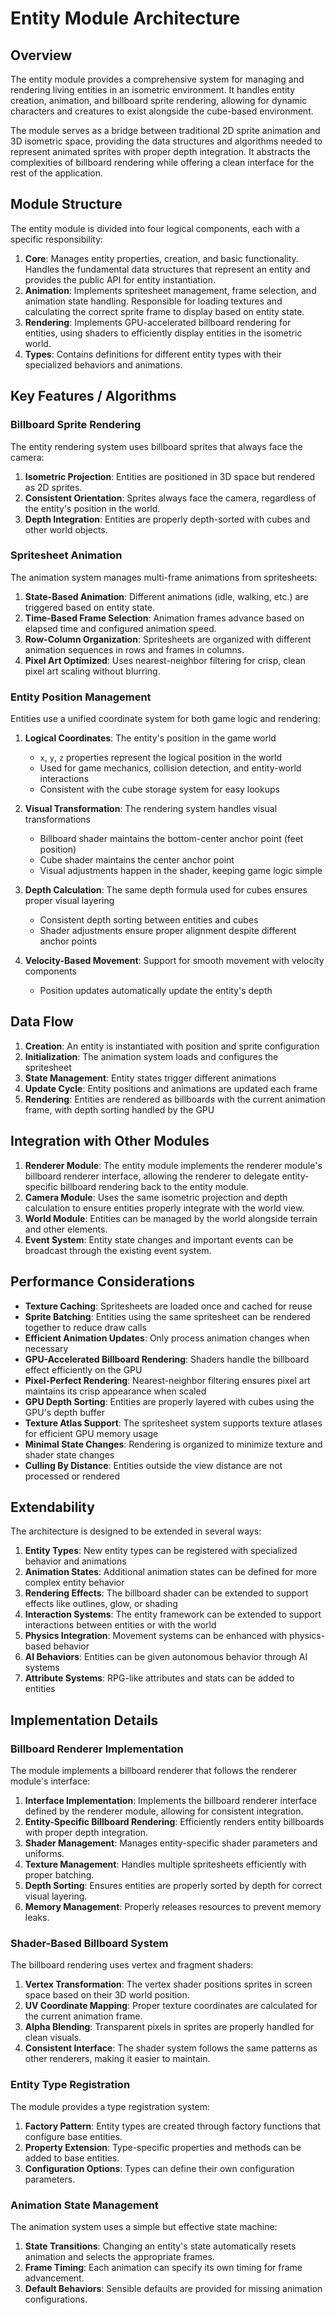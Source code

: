 # Entity Module Architecture

## Overview

The entity module provides a comprehensive system for managing and rendering living entities in an isometric environment. It handles entity creation, animation, and billboard sprite rendering, allowing for dynamic characters and creatures to exist alongside the cube-based environment.

The module serves as a bridge between traditional 2D sprite animation and 3D isometric space, providing the data structures and algorithms needed to represent animated sprites with proper depth integration. It abstracts the complexities of billboard rendering while offering a clean interface for the rest of the application.

## Module Structure

The entity module is divided into four logical components, each with a specific responsibility:

1. **Core**: Manages entity properties, creation, and basic functionality. Handles the fundamental data structures that represent an entity and provides the public API for entity instantiation.
2. **Animation**: Implements spritesheet management, frame selection, and animation state handling. Responsible for loading textures and calculating the correct sprite frame to display based on entity state.
3. **Rendering**: Implements GPU-accelerated billboard rendering for entities, using shaders to efficiently display entities in the isometric world.
4. **Types**: Contains definitions for different entity types with their specialized behaviors and animations.

## Key Features / Algorithms

### Billboard Sprite Rendering
The entity rendering system uses billboard sprites that always face the camera:

1. **Isometric Projection**: Entities are positioned in 3D space but rendered as 2D sprites.
2. **Consistent Orientation**: Sprites always face the camera, regardless of the entity's position in the world.
3. **Depth Integration**: Entities are properly depth-sorted with cubes and other world objects.

### Spritesheet Animation
The animation system manages multi-frame animations from spritesheets:

1. **State-Based Animation**: Different animations (idle, walking, etc.) are triggered based on entity state.
2. **Time-Based Frame Selection**: Animation frames advance based on elapsed time and configured animation speed.
3. **Row-Column Organization**: Spritesheets are organized with different animation sequences in rows and frames in columns.
4. **Pixel Art Optimized**: Uses nearest-neighbor filtering for crisp, clean pixel art scaling without blurring.

### Entity Position Management
Entities use a unified coordinate system for both game logic and rendering:

1. **Logical Coordinates**: The entity's position in the game world
   - `x`, `y`, `z` properties represent the logical position in the world
   - Used for game mechanics, collision detection, and entity-world interactions
   - Consistent with the cube storage system for easy lookups

2. **Visual Transformation**: The rendering system handles visual transformations
   - Billboard shader maintains the bottom-center anchor point (feet position)
   - Cube shader maintains the center anchor point
   - Visual adjustments happen in the shader, keeping game logic simple

3. **Depth Calculation**: The same depth formula used for cubes ensures proper visual layering
   - Consistent depth sorting between entities and cubes
   - Shader adjustments ensure proper alignment despite different anchor points

4. **Velocity-Based Movement**: Support for smooth movement with velocity components
   - Position updates automatically update the entity's depth

## Data Flow

1. **Creation**: An entity is instantiated with position and sprite configuration
2. **Initialization**: The animation system loads and configures the spritesheet
3. **State Management**: Entity states trigger different animations
4. **Update Cycle**: Entity positions and animations are updated each frame
5. **Rendering**: Entities are rendered as billboards with the current animation frame, with depth sorting handled by the GPU

## Integration with Other Modules

1. **Renderer Module**: The entity module implements the renderer module's billboard renderer interface, allowing the renderer to delegate entity-specific billboard rendering back to the entity module.
2. **Camera Module**: Uses the same isometric projection and depth calculation to ensure entities properly integrate with the world view.
3. **World Module**: Entities can be managed by the world alongside terrain and other elements.
4. **Event System**: Entity state changes and important events can be broadcast through the existing event system.

## Performance Considerations

- **Texture Caching**: Spritesheets are loaded once and cached for reuse
- **Sprite Batching**: Entities using the same spritesheet can be rendered together to reduce draw calls
- **Efficient Animation Updates**: Only process animation changes when necessary
- **GPU-Accelerated Billboard Rendering**: Shaders handle the billboard effect efficiently on the GPU
- **Pixel-Perfect Rendering**: Nearest-neighbor filtering ensures pixel art maintains its crisp appearance when scaled
- **GPU Depth Sorting**: Entities are properly layered with cubes using the GPU's depth buffer
- **Texture Atlas Support**: The spritesheet system supports texture atlases for efficient GPU memory usage
- **Minimal State Changes**: Rendering is organized to minimize texture and shader state changes
- **Culling By Distance**: Entities outside the view distance are not processed or rendered

## Extendability

The architecture is designed to be extended in several ways:

1. **Entity Types**: New entity types can be registered with specialized behavior and animations
2. **Animation States**: Additional animation states can be defined for more complex entity behavior
3. **Rendering Effects**: The billboard shader can be extended to support effects like outlines, glow, or shading
4. **Interaction Systems**: The entity framework can be extended to support interactions between entities or with the world
5. **Physics Integration**: Movement systems can be enhanced with physics-based behavior
6. **AI Behaviors**: Entities can be given autonomous behavior through AI systems
7. **Attribute Systems**: RPG-like attributes and stats can be added to entities

## Implementation Details

### Billboard Renderer Implementation
The module implements a billboard renderer that follows the renderer module's interface:

1. **Interface Implementation**: Implements the billboard renderer interface defined by the renderer module, allowing for consistent integration.
2. **Entity-Specific Billboard Rendering**: Efficiently renders entity billboards with proper depth integration.
3. **Shader Management**: Manages entity-specific shader parameters and uniforms.
4. **Texture Management**: Handles multiple spritesheets efficiently with proper batching.
5. **Depth Sorting**: Ensures entities are properly sorted by depth for correct visual layering.
6. **Memory Management**: Properly releases resources to prevent memory leaks.

### Shader-Based Billboard System
The billboard rendering uses vertex and fragment shaders:

1. **Vertex Transformation**: The vertex shader positions sprites in screen space based on their 3D world position.
2. **UV Coordinate Mapping**: Proper texture coordinates are calculated for the current animation frame.
3. **Alpha Blending**: Transparent pixels in sprites are properly handled for clean visuals.
4. **Consistent Interface**: The shader system follows the same patterns as other renderers, making it easier to maintain.

### Entity Type Registration
The module provides a type registration system:

1. **Factory Pattern**: Entity types are created through factory functions that configure base entities.
2. **Property Extension**: Type-specific properties and methods can be added to base entities.
3. **Configuration Options**: Types can define their own configuration parameters.

### Animation State Management
The animation system uses a simple but effective state machine:

1. **State Transitions**: Changing an entity's state automatically resets animation and selects the appropriate frames.
2. **Frame Timing**: Each animation can specify its own timing for frame advancement.
3. **Default Behaviors**: Sensible defaults are provided for missing animation configurations.
